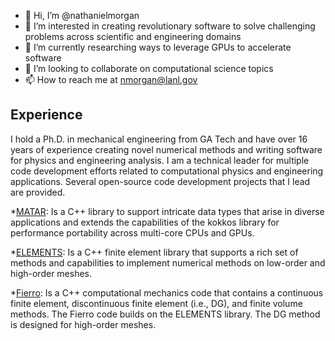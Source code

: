 - 👋 Hi, I’m @nathanielmorgan
- 👀 I’m interested in creating revolutionary software to solve challenging problems across scientific and engineering domains 
- 🌱 I’m currently researching ways to leverage GPUs to accelerate software  
- 💞️ I’m looking to collaborate on computational science topics
- 📫 How to reach me at nmorgan@lanl.gov


## Experience
I hold a Ph.D. in mechanical engineering from GA Tech and have over 16 years of experience creating novel numerical methods and writing software for physics and engineering analysis. I am a technical leader for multiple code development efforts related to computational physics and engineering applications. Several open-source code development projects that I lead are provided. 

*[MATAR](https://github.com/lanl/MATAR): Is a C++ library to support intricate data types that arise in diverse applications and extends the capabilities of the kokkos library for performance portability across multi-core CPUs and GPUs.

*[ELEMENTS](https://github.com/lanl/ELEMENTS/): Is a C++ finite element library that supports a rich set of methods and capabilities to implement numerical methods on low-order and high-order meshes.

*[Fierro](https://github.com/lanl/Fierro): Is a C++ computational mechanics code that contains a continuous finite element, discontinuous finite element (i.e., DG), and finite volume methods.  The Fierro code builds on the ELEMENTS library. The DG method is designed for high-order meshes.



